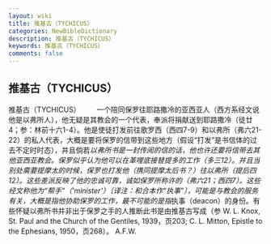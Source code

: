```yaml
---
layout: wiki
title: 推基古（TYCHICUS）
categories: NewBibleDictionary
description: 推基古（TYCHICUS）
keywords: 推基古（TYCHICUS）
comments: false
---
```


## 推基古（TYCHICUS）



推基古（TYCHICUS）
　　一个陪同保罗往耶路撒冷的亚西亚人（西方系经文说他是以弗所人），他无疑是其教会的一个代表，奉派将捐献送到耶路撒冷（徒廿4；参：林前十六1-4）。他是使徒打发前往歌罗西（西四7-9）和以弗所（弗六21-22）的私人代表，大概是要将保罗的信带到这些地方（假设“打发”是书信体的过去不定时时态），并且倘若*以弗所书是一封传阅的信的话，他也许还要将信带去其他亚西亚教会。保罗似乎认为他可以在革哩底接替提多的工作（多三12）。并且当别处需要提摩太的时候，保罗也打发他（携同提摩太后书？）往以弗所（提后四12）。这些差派反映了他的忠诚可靠，诚如保罗所称许的（弗六21；西四7）。这些经文称他为“帮手”（'minister'）〔译注：和合本作“执事”〕，可能是与教会的服务有关，大概是指他协助保罗的工作，最不可能的是指*执事（deacon）的身份。有些怀疑以弗所书并非出于保罗之手的人推断此书是由推基古写成（参 W. L. Knox, St. Paul and the Church of the Gentiles,
1939，页203; C. L. Mitton, Epistle to
the Ephesians, 1950，页268）。
A.F.W.




